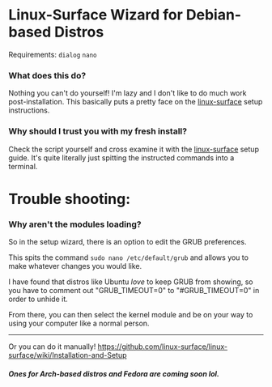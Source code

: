 # Linux-Surface Wizard for Debian-based Distros

Requirements: `dialog` `nano`

### What does this do?
Nothing you can't do yourself! I'm lazy and I don't like to do much work post-installation. This basically puts a pretty face on the [linux-surface](https://github.com/linux-surface/linux-surface) setup instructions.

### Why should I trust you with my fresh install?
Check the script yourself and cross examine it with the [linux-surface](https://github.com/linux-surface/linux-surface/wiki/Installation-and-Setup) setup guide. It's quite literally just spitting the instructed commands into a terminal.

# Trouble shooting:

### Why aren't the modules loading?
So in the setup wizard, there is an option to edit the GRUB preferences.

This spits the command `sudo nano /etc/default/grub` and allows you to make whatever changes you would like.

I have found that distros like Ubuntu *love* to keep GRUB from showing, so you have to comment out "GRUB_TIMEOUT=0" to "#GRUB_TIMEOUT=0" in order to unhide it.

From there, you can then select the kernel module and be on your way to using your computer like a normal person.
___

Or you can do it manually! https://github.com/linux-surface/linux-surface/wiki/Installation-and-Setup


##### Ones for Arch-based distros and Fedora are coming soon lol.
